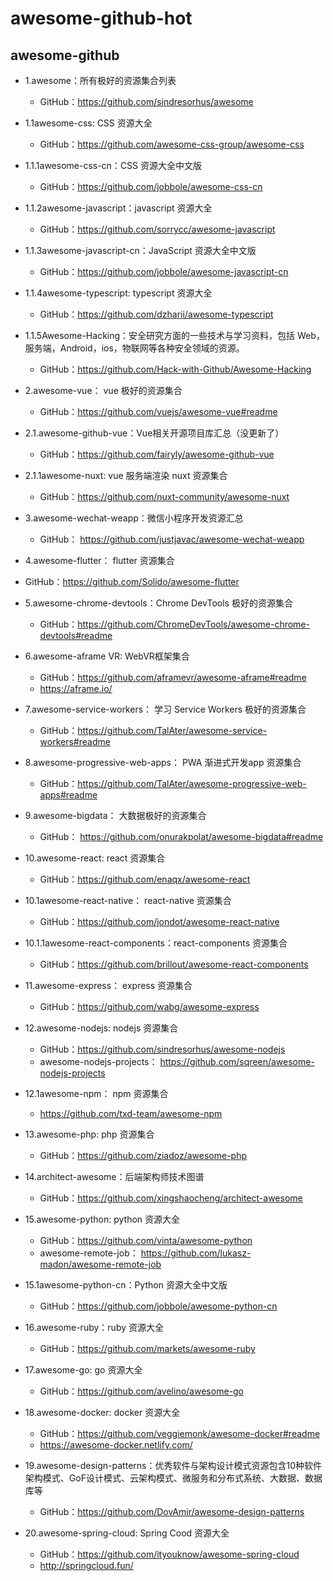 # awesome-github-hot


## awesome-github

- 1.awesome：所有极好的资源集合列表
  - GitHub：https://github.com/sindresorhus/awesome

- 1.1awesome-css: CSS 资源大全
  - GitHub：https://github.com/awesome-css-group/awesome-css

- 1.1.1awesome-css-cn：CSS 资源大全中文版
  - GitHub：https://github.com/jobbole/awesome-css-cn

- 1.1.2awesome-javascript：javascript 资源大全
  - GitHub：https://github.com/sorrycc/awesome-javascript
- 1.1.3awesome-javascript-cn：JavaScript 资源大全中文版
  - GitHub：https://github.com/jobbole/awesome-javascript-cn

- 1.1.4awesome-typescript: typescript 资源大全
  - GitHub：https://github.com/dzharii/awesome-typescript
  
- 1.1.5Awesome-Hacking：安全研究方面的一些技术与学习资料，包括 Web，服务端，Android，ios，物联网等各种安全领域的资源。
  - GitHub：https://github.com/Hack-with-Github/Awesome-Hacking

- 2.awesome-vue： vue 极好的资源集合
  - GitHub：https://github.com/vuejs/awesome-vue#readme
  
- 2.1.awesome-github-vue：Vue相关开源项目库汇总（没更新了）
  - GitHub：https://github.com/fairyly/awesome-github-vue

- 2.1.1awesome-nuxt: vue 服务端渲染 nuxt 资源集合
  - GitHub：https://github.com/nuxt-community/awesome-nuxt

- 3.awesome-wechat-weapp：微信小程序开发资源汇总
  - GitHub： https://github.com/justjavac/awesome-wechat-weapp

- 4.awesome-flutter： flutter 资源集合
 - GitHub：https://github.com/Solido/awesome-flutter

- 5.awesome-chrome-devtools：Chrome DevTools 极好的资源集合
  - GitHub：https://github.com/ChromeDevTools/awesome-chrome-devtools#readme

- 6.awesome-aframe VR: WebVR框架集合
  - GitHub：https://github.com/aframevr/awesome-aframe#readme
  - https://aframe.io/
  
- 7.awesome-service-workers： 学习 Service Workers 极好的资源集合
  - GitHub：https://github.com/TalAter/awesome-service-workers#readme

- 8.awesome-progressive-web-apps： PWA 渐进式开发app 资源集合
  - GitHub：https://github.com/TalAter/awesome-progressive-web-apps#readme

- 9.awesome-bigdata： 大数据极好的资源集合
  - GitHub： https://github.com/onurakpolat/awesome-bigdata#readme

- 10.awesome-react: react 资源集合
  - GitHub：https://github.com/enaqx/awesome-react

- 10.1awesome-react-native： react-native 资源集合
  - GitHub：https://github.com/jondot/awesome-react-native

- 10.1.1awesome-react-components：react-components 资源集合
  - GitHub：https://github.com/brillout/awesome-react-components

- 11.awesome-express： express 资源集合
  - GitHub：https://github.com/wabg/awesome-express

- 12.awesome-nodejs: nodejs 资源集合
  - GitHub：https://github.com/sindresorhus/awesome-nodejs
  - awesome-nodejs-projects： https://github.com/sqreen/awesome-nodejs-projects

- 12.1awesome-npm： npm 资源集合
  - https://github.com/txd-team/awesome-npm

- 13.awesome-php: php 资源集合
  - GitHub：https://github.com/ziadoz/awesome-php

- 14.architect-awesome：后端架构师技术图谱
  - GitHub：https://github.com/xingshaocheng/architect-awesome

- 15.awesome-python: python 资源大全
  - GitHub：https://github.com/vinta/awesome-python
  - awesome-remote-job： https://github.com/lukasz-madon/awesome-remote-job

- 15.1awesome-python-cn：Python 资源大全中文版
  - GitHub：https://github.com/jobbole/awesome-python-cn


- 16.awesome-ruby：ruby 资源大全
  - GitHub：https://github.com/markets/awesome-ruby


- 17.awesome-go: go 资源大全
  - GitHub：https://github.com/avelino/awesome-go

- 18.awesome-docker: docker 资源大全
  - GitHub：https://github.com/veggiemonk/awesome-docker#readme
  - https://awesome-docker.netlify.com/

- 19.awesome-design-patterns：优秀软件与架构设计模式资源包含10种软件架构模式、GoF设计模式、云架构模式、微服务和分布式系统、大数据、数据库等
  - GitHub：https://github.com/DovAmir/awesome-design-patterns


- 20.awesome-spring-cloud: Spring Cood 资源大全 
  - GitHub：https://github.com/ityouknow/awesome-spring-cloud
  - http://springcloud.fun/































